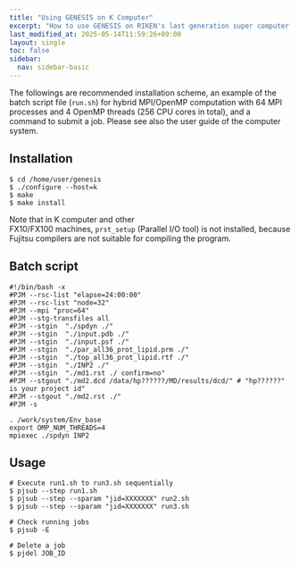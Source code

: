 ```yaml
---
title: "Using GENESIS on K Computer"
excerpt: "How to use GENESIS on RIKEN's last generation super computer K."
last_modified_at: 2025-05-14T11:59:26+09:00
layout: single
toc: false
sidebar:
  nav: sidebar-basic
---
```



The followings are recommended installation scheme, an example of the
batch script file (`run.sh`) for hybrid MPI/OpenMP computation with 64
MPI processes and 4 OpenMP threads (256 CPU cores in total), and a
command to submit a job. Please see also the user guide of the computer
system.

## Installation

    $ cd /home/user/genesis
    $ ./configure --host=k
    $ make
    $ make install

 Note that in K computer and other
FX10/FX100 machines, `prst_setup` (Parallel I/O tool) is not installed,
because Fujitsu compilers are not suitable for compiling the program.

##  Batch script

    #!/bin/bash -x
    #PJM --rsc-list "elapse=24:00:00"
    #PJM --rsc-list "node=32"
    #PJM --mpi "proc=64"
    #PJM --stg-transfiles all
    #PJM --stgin  "./spdyn ./"
    #PJM --stgin  "./input.pdb ./"
    #PJM --stgin  "./input.psf ./"
    #PJM --stgin  "./par_all36_prot_lipid.prm ./"
    #PJM --stgin  "./top_all36_prot_lipid.rtf ./"
    #PJM --stgin  "./INP2 ./"
    #PJM --stgin  "./md1.rst ./ confirm=no"
    #PJM --stgout "./md2.dcd /data/hp??????/MD/results/dcd/" # "hp??????" is your project id"
    #PJM --stgout "./md2.rst ./"
    #PJM -s

    . /work/system/Env_base
    export OMP_NUM_THREADS=4
    mpiexec ./spdyn INP2

##  Usage

    # Execute run1.sh to run3.sh sequentially
    $ pjsub --step run1.sh
    $ pjsub --step --sparam "jid=XXXXXXX" run2.sh
    $ pjsub --step --sparam "jid=XXXXXXX" run3.sh

    # Check running jobs
    $ pjsub -E

    # Delete a job
    $ pjdel JOB_ID

